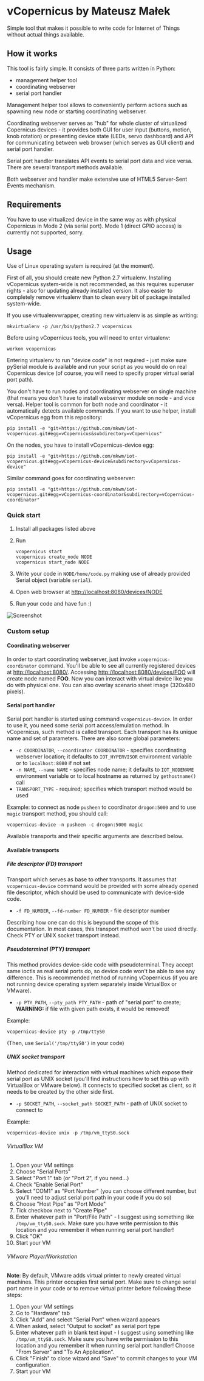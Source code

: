 # vCopernicus by Mateusz Małek
Simple tool that makes it possible to write code for Internet of Things without actual things available.

## How it works
This tool is fairly simple. It consists of three parts written in Python:
* management helper tool
* coordinating webserver
* serial port handler

Management helper tool allows to conveniently perform actions such as spawning new node or starting coordinating webserver.

Coordinating webserver serves as "hub" for whole cluster of virtualized Copernicus devices - it provides both GUI for user input (buttons, motion, knob rotation) or presenting device state (LEDs, servo dashboard) and API for communicating between web browser (which serves as GUI client) and serial port handler.

Serial port handler translates API events to serial port data and vice versa. There are several transport methods available.

Both webserver and handler make extensive use of HTML5 Server-Sent Events mechanism.

## Requirements
You have to use virtualized device in the same way as with physical Copernicus in Mode 2 (via serial port). Mode 1 (direct GPIO access) is currently not supported, sorry.

## Usage
Use of Linux operating system is required (at the moment).

First of all, you should create new Python 2.7 virtualenv. Installing vCopernicus system-wide is not recommended, as this requires superuser rights - also for updating already installed version. It also easier to completely remove virtualenv than to clean every bit of package installed system-wide.

If you use virtualenvwrapper, creating new virtualenv is as simple as writing:
```
mkvirtualenv -p /usr/bin/python2.7 vcopernicus
```

Before using vCopernicus tools, you will need to enter virtualenv:
```
workon vcopernicus
```

Entering virtualenv to run "device code" is not required - just make sure pySerial module is available and run your script as you would do on real Copernicus device (of course, you will need to specify proper virtual serial port path).

You don't have to run nodes and coordinating webserver on single machine (that means you don't have to install webserver module on node - and vice versa). Helper tool is common for both node and coordinator - it automatically detects available commands. If you want to use helper, install vCopernicus egg from this repository:
```
pip install -e "git+https://github.com/mkwm/iot-vcopernicus.git#egg=vCopernicus&subdirectory=vCopernicus"
```

On the nodes, you have to install vCopernicus-device egg:
```
pip install -e "git+https://github.com/mkwm/iot-vcopernicus.git#egg=vCopernicus-device&subdirectory=vCopernicus-device"
```

Similar command goes for coordinating webserver:
```
pip install -e "git+https://github.com/mkwm/iot-vcopernicus.git#egg=vCopernicus-coordinator&subdirectory=vCopernicus-coordinator"
```

### Quick start
1. Install all packages listed above
2. Run
   ```
   vcopernicus start
   vcopernicus create_node NODE
   vcopernicus start_node NODE
   ```
   
3. Write your code in ```NODE/home/code.py``` making use of already provided Serial object (variable ```serial```).
4. Open web browser at [http://localhost:8080/devices/NODE](http://localhost:8080/devices/NODE)
4. Run your code and have fun :)

![Screenshot](http://i.imgur.com/TLCBdqc.png)

### Custom setup

#### Coordinating webserver
In order to start coordinating webserver, just invoke ```vcopernicus-coordinator``` command. You'll be able to see all currently registered devices at [http://localhost:8080/](http://localhost:8080/). Accessing [http://localhost:8080/devices/FOO](http://localhost:8080/devices/FOO) will create node named __FOO__. Now you can interact with virtual device like you do with physical one. You can also overlay scenario sheet image (320x480 pixels).

#### Serial port handler
Serial port handler is started using command ```vcopernicus-device```. In order to use it, you need some serial port access/emulation method. In vCopernicus, such method is called transport. Each transport has its unique name and set of parameters. There are also some global parameters:
- ```-c COORDINATOR```, ```--coordinator COORDINATOR``` - specifies coordinating webserver location; it defaults to ```IOT_HYPERVISOR``` environment variable or to ```localhost:8080``` if not set
- ```-n NAME```, ```--name NAME``` - specifies node name; it defaults to ```IOT_NODENAME``` environment variable or to local hostname as returned by ```gethostname()``` call
- ```TRANSPORT_TYPE``` - required; specifies which transport method would be used

Example: to connect as node ```pusheen``` to coordinator ```drogon:5000``` and to use ```magic``` transport method, you should call:
```
vcopernicus-device -n pusheen -c drogon:5000 magic
```

Available transports and their specific arguments are described below.

#### Available transports

##### File descriptor (FD) transport
Transport which serves as base to other transports. It assumes that ```vcopernicus-device``` command would be provided with some already opened file descriptor, which should be used to communicate with device-side code.
- ```-f FD_NUMBER```, ```--fd-number FD_NUMBER``` - file descriptor number

Describing how one can do this is beyound the scope of this documentation. In most cases, this transport method won't be used directly. Check PTY or UNIX socket transport instead.

##### Pseudoterminal (PTY) transport
This method provides device-side code with pseudoterminal. They accept same ioctls as real serial ports do, so device code won't be able to see any difference. This is recommended method of running vCopernicus (if you are not running device operating system separately inside VirtualBox or VMware).
- ```-p PTY_PATH```, ```--pty_path PTY_PATH``` - path of "serial port" to create; **WARNING:** if file with given path exists, it would be removed!

Example:
```
vcopernicus-device pty -p /tmp/ttyS0
```

(Then, use ```Serial('/tmp/ttyS0')``` in your code)

##### UNIX socket transport
Method dedicated for interaction with virtual machines which expose their serial port as UNIX socket (you'll find instructions how to set this up with VirtualBox or VMware below). It connects to specified socket as client, so it needs to be created by the other side first.
- ```-p SOCKET_PATH```, ```--socket_path SOCKET_PATH``` - path of UNIX socket to connect to

Example:
```
vcopernicus-device unix -p /tmp/vm_ttyS0.sock
```

###### VirtualBox VM
1. Open your VM settings
2. Choose "Serial Ports"
3. Select "Port 1" tab (or "Port 2", if you need...)
4. Check "Enable Serial Port"
5. Select "COM1" as "Port Number" (you can choose different number, but you'll need to adjust serial port path in your code if you do so)
6. Choose "Host Pipe" as "Port Mode"
7. Tick checkbox next to "Create Pipe"
8. Enter whatever path in "Port/File Path" - I suggest using something like ```/tmp/vm_ttyS0.sock```. Make sure you have write permission to this location and you remember it when running serial port handler!
9. Click "OK"
10. Start your VM

###### VMware Player/Workstation
**Note**: By default, VMware adds virtual printer to newly created virtual machines. This printer occupies first serial port. Make sure to change serial port name in your code or to remove virtual printer before following these steps:

1. Open your VM settings
2. Go to "Hardware" tab
3. Click "Add" and select "Serial Port" when wizard appears
4. When asked, select "Output to socket" as serial port type
5. Enter whatever path in blank text input - I suggest using something like ```/tmp/vm_ttyS0.sock```. Make sure you have write permission to this location and you remember it when running serial port handler! Choose "From Server" and "To An Application".
6. Click "Finish" to close wizard and "Save" to commit changes to your VM configuration.
7. Start your VM
